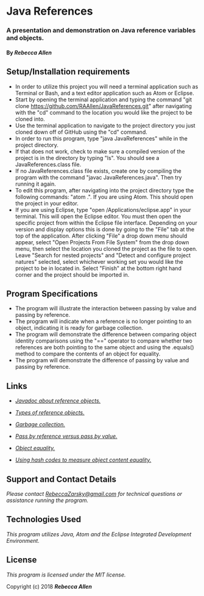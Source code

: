 # Java References

### A presentation and demonstration on Java reference variables and objects.

#### By _**Rebecca Allen**_

## Setup/Installation requirements

* In order to utilize this project you will need a terminal application such as Terminal or Bash, and a text editor application such as Atom or Eclipse.
* Start by opening the terminal application and typing the command "git clone https://github.com/RAAllen/JavaReferences.git" after navigating with the "cd" command to the location you would like the project to be cloned into.
* Use the terminal application to navigate to the project directory you just cloned down off of GitHub using the "cd" command.
* In order to run this program, type "java JavaReferences" while in the project directory.
* If that does not work, check to make sure a compiled version of the project is in the directory by typing "ls". You should see a JavaReferences.class file.
* If no JavaReferences.class file exists, create one by compiling the program with the command "javac JavaReferences.java". Then try running it again.
* To edit this program, after navigating into the project directory type the following commands: "atom .". If you are using Atom. This should open the project in your editor.
* If you are using Eclipse, type "open /Applications/eclipse.app" in your terminal. This will open the Eclipse editor. You must then open the specific project from within the Eclipse file interface. Depending on your version and display options this is done by going to the "File" tab at the top of the application. After clicking "File" a drop down menu should appear, select "Open Projects From File System" from the drop down menu, then select the location you cloned the project as the file to open. Leave "Search for nested projects" and "Detect and configure project natures" selected, select whichever working set you would like the project to be in located in. Select "Finish" at the bottom right hand corner and the project should be imported in.

## Program Specifications

* The program will illustrate the interaction between passing by value and passing by reference.
* The program will indicate when a reference is no longer pointing to an object, indicating it is ready for garbage collection.
* The program will demonstrate the difference between comparing object identity comparisons using the "==" operator to compare whether two references are both pointing to the same object and using the .equals() method to compare the contents of an object for equality.
* The program will demonstrate the difference of passing by value and passing by reference.

## Links

* [_Javadoc about reference objects._](https://docs.oracle.com/javase/7/docs/api/java/lang/ref/Reference.html)
	
* [_Types of reference objects._](https://www.geeksforgeeks.org/types-references-java/)
	
* [_Garbage collection._](https://www.geeksforgeeks.org/garbage-collection-java/)
	
* [_Pass by reference versus pass by value._](https://dzone.com/articles/pass-by-value-vs-reference-in-java)
	
* [_Object equality._](https://dzone.com/articles/object-identity-and-equality-in-java)
	
* [_Using hash codes to measure object content equality._](https://marcus-biel.com/hashcode-and-equals/)
	

## Support and Contact Details

_Please contact RebeccaZarsky@gmail.com for technical questions or assistance running the program._

## Technologies Used

_This program utilizes Java, Atom and the Eclipse Integrated Development Environment._

## License

_This program is licensed under the MIT license._

Copyright (c) 2018 **_Rebecca Allen_**
